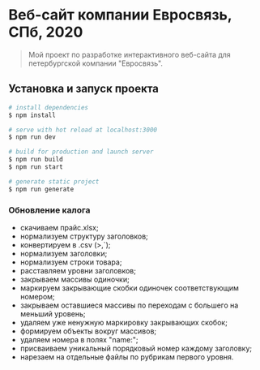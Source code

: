 # Веб-сайт компании Евросвязь, СПб, 2020

> Мой проект по разработке интерактивного веб-сайта для петербургской компании
> "Евросвязь".

## Установка и запуск проекта

```bash
# install dependencies
$ npm install

# serve with hot reload at localhost:3000
$ npm run dev

# build for production and launch server
$ npm run build
$ npm run start

# generate static project
$ npm run generate
```

### Обновление калога
- скачиваем прайс.xlsx;
- нормализуем структуру заголовков;
- конвертируем в .csv (>,\`);
- нормализуем заголовки;
- нормализуем строки товара;
- расставляем уровни заголовков;
- закрываем массивы одиночки;
- маркируем закрывающие скобки одиночек соответствующим номером;
- закрываем оставшиеся массивы по переходам с большего на меньший уровень;
- удаляем уже ненужную маркировку закрывающих скобок;
- формируем объекты вокруг массивов;
- удаляем номера в полях "name:";
- присваиваем уникальный порядковый номер каждому заголовку;
- нарезаем на отдельные файлы по рубрикам первого уровня.
